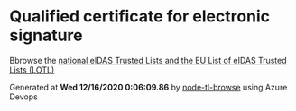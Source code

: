 # Qualified certificate for electronic signature 
 Bbrowse the [national eIDAS Trusted Lists and the EU List of eIDAS Trusted Lists (LOTL)](https://webgate.ec.europa.eu/tl-browser/#/) 
 
 
Generated at **Wed 12/16/2020  0:06:09.86** by [node-tl-browse](https://github.com/ymedlop/node-tl-browser) using Azure Devops 
